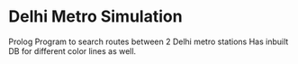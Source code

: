 # Delhi Metro Simulation
Prolog Program to search routes between 2 Delhi metro stations
Has inbuilt DB for different color lines as well.
